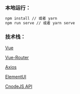 ### 本地运行：

```bash
npm install // 或者 yarn
npm run serve // 或者 yarn serve
```

### 技术栈：

[Vue](https://cn.vuejs.org/)

[Vue-Router](https://router.vuejs.org/zh-cn/)

[Axios](https://github.com/axios/axios)

[ElementUI](http://element.eleme.io/)

[CnodeJS API](https://cnodejs.org/api)
